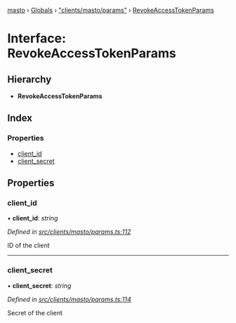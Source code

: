 [masto](../README.md) › [Globals](../globals.md) › ["clients/masto/params"](../modules/_clients_masto_params_.md) › [RevokeAccessTokenParams](_clients_masto_params_.revokeaccesstokenparams.md)

# Interface: RevokeAccessTokenParams

## Hierarchy

* **RevokeAccessTokenParams**

## Index

### Properties

* [client_id](_clients_masto_params_.revokeaccesstokenparams.md#client_id)
* [client_secret](_clients_masto_params_.revokeaccesstokenparams.md#client_secret)

## Properties

###  client_id

• **client_id**: *string*

*Defined in [src/clients/masto/params.ts:112](https://github.com/neet/masto.js/blob/b9f6bdd/src/clients/masto/params.ts#L112)*

ID of the client

___

###  client_secret

• **client_secret**: *string*

*Defined in [src/clients/masto/params.ts:114](https://github.com/neet/masto.js/blob/b9f6bdd/src/clients/masto/params.ts#L114)*

Secret of the client
